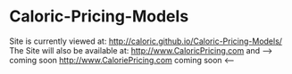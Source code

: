 # Caloric-Pricing-Models
Site is currently viewed at: http://caloric.github.io/Caloric-Pricing-Models/
The Site will also be available at: http://www.CaloricPricing.com and
 --> coming soon http://www.CaloriePricing.com coming soon <--

